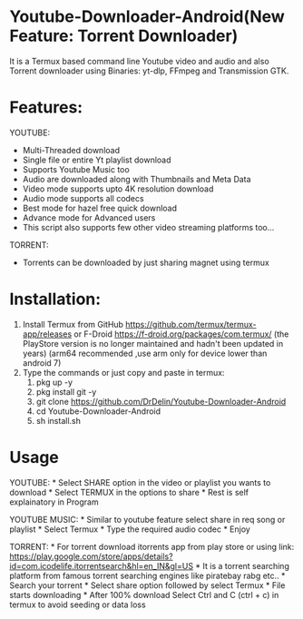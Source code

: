 # Youtube-Downloader-Android(New Feature: Torrent Downloader)
  It is a Termux based command line Youtube video and audio and also Torrent downloader using Binaries: yt-dlp, FFmpeg and Transmission GTK.
  
# Features:
 YOUTUBE:
  * Multi-Threaded download
  * Single file or entire Yt playlist download
  * Supports Youtube Music too
  * Audio are downloaded along with Thumbnails and Meta Data
  * Video mode supports upto 4K resolution download
  * Audio mode supports all codecs
  * Best mode for hazel free quick download
  * Advance mode for Advanced users
  * This script also supports few other video streaming platforms too...

 TORRENT:
  * Torrents can be downloaded by just sharing magnet using termux

# Installation:
  1. Install Termux from GitHub https://github.com/termux/termux-app/releases or F-Droid https://f-droid.org/packages/com.termux/ (the PlayStore version is no longer maintained and hadn't been updated in years)
     (arm64 recommended ,use arm only for device lower than android 7)
  2. Type the commands or just copy and paste in termux:
        1) pkg up -y
        2) pkg install git -y
        3) git clone https://github.com/DrDelin/Youtube-Downloader-Android
        4) cd Youtube-Downloader-Android
        5) sh install.sh

# Usage

  YOUTUBE:
    * Select SHARE option in the video or playlist you wants to download
    * Select TERMUX in the options to share
    * Rest is self explainatory in Program

  YOUTUBE MUSIC:
    * Similar to youtube feature select share in req song or playlist
    * Select Termux
    * Type the required audio codec
    * Enjoy

  TORRENT:
     * For torrent download itorrents app from play store or using link: https://play.google.com/store/apps/details?id=com.icodelife.itorrentsearch&hl=en_IN&gl=US
     * It is a torrent searching platform from famous torrent searching engines like piratebay rabg etc..
     * Search your torrent 
     * Select share option followed by select Termux
     * File starts downloading
     * After 100% download Select Ctrl and C (ctrl + c) in termux to avoid seeding or data loss
